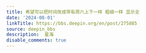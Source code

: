 ```yaml
---
title: 希望可以把时间改成带有周六上下一样 粗细一样 显示全
date: '2024-08-01'
linkTitle: https://bbs.deepin.org/en/post/275885
source: deepin_bbs
description:  星海 
disable_comments: true
---
```


